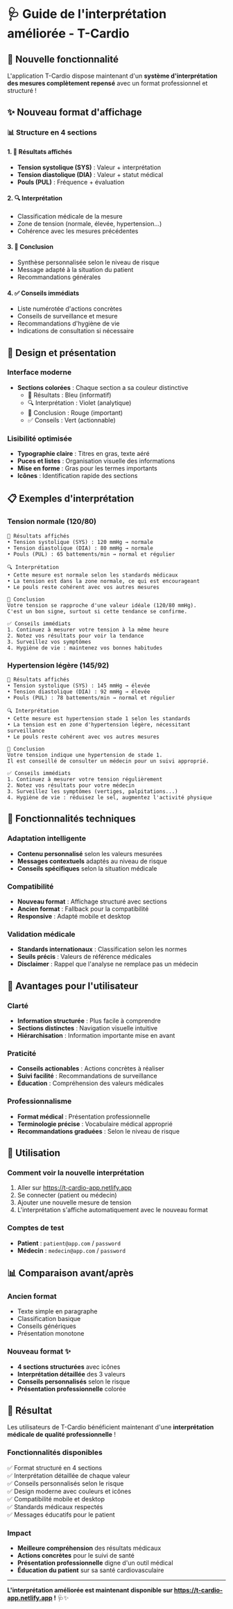 # 🩺 Guide de l'interprétation améliorée - T-Cardio

## 🎯 Nouvelle fonctionnalité

L'application T-Cardio dispose maintenant d'un **système d'interprétation des mesures complètement repensé** avec un format professionnel et structuré !

## ✨ Nouveau format d'affichage

### 📊 Structure en 4 sections

#### 1. **🎯 Résultats affichés**
- **Tension systolique (SYS)** : Valeur + interprétation
- **Tension diastolique (DIA)** : Valeur + statut médical  
- **Pouls (PUL)** : Fréquence + évaluation

#### 2. **🔍 Interprétation**
- Classification médicale de la mesure
- Zone de tension (normale, élevée, hypertension...)
- Cohérence avec les mesures précédentes

#### 3. **📌 Conclusion**
- Synthèse personnalisée selon le niveau de risque
- Message adapté à la situation du patient
- Recommandations générales

#### 4. **✅ Conseils immédiats**
- Liste numérotée d'actions concrètes
- Conseils de surveillance et mesure
- Recommandations d'hygiène de vie
- Indications de consultation si nécessaire

## 🎨 Design et présentation

### Interface moderne
- **Sections colorées** : Chaque section a sa couleur distinctive
  - 🎯 Résultats : Bleu (informatif)
  - 🔍 Interprétation : Violet (analytique)  
  - 📌 Conclusion : Rouge (important)
  - ✅ Conseils : Vert (actionnable)

### Lisibilité optimisée
- **Typographie claire** : Titres en gras, texte aéré
- **Puces et listes** : Organisation visuelle des informations
- **Mise en forme** : Gras pour les termes importants
- **Icônes** : Identification rapide des sections

## 📋 Exemples d'interprétation

### Tension normale (120/80)
```
🎯 Résultats affichés
• Tension systolique (SYS) : 120 mmHg → normale
• Tension diastolique (DIA) : 80 mmHg → normale  
• Pouls (PUL) : 65 battements/min → normal et régulier

🔍 Interprétation
• Cette mesure est normale selon les standards médicaux
• La tension est dans la zone normale, ce qui est encourageant
• Le pouls reste cohérent avec vos autres mesures

📌 Conclusion
Votre tension se rapproche d'une valeur idéale (120/80 mmHg). 
C'est un bon signe, surtout si cette tendance se confirme.

✅ Conseils immédiats
1. Continuez à mesurer votre tension à la même heure
2. Notez vos résultats pour voir la tendance
3. Surveillez vos symptômes
4. Hygiène de vie : maintenez vos bonnes habitudes
```

### Hypertension légère (145/92)
```
🎯 Résultats affichés
• Tension systolique (SYS) : 145 mmHg → élevée
• Tension diastolique (DIA) : 92 mmHg → élevée
• Pouls (PUL) : 78 battements/min → normal et régulier

🔍 Interprétation
• Cette mesure est hypertension stade 1 selon les standards
• La tension est en zone d'hypertension légère, nécessitant surveillance
• Le pouls reste cohérent avec vos autres mesures

📌 Conclusion
Votre tension indique une hypertension de stade 1. 
Il est conseillé de consulter un médecin pour un suivi approprié.

✅ Conseils immédiats
1. Continuez à mesurer votre tension régulièrement
2. Notez vos résultats pour votre médecin
3. Surveillez les symptômes (vertiges, palpitations...)
4. Hygiène de vie : réduisez le sel, augmentez l'activité physique
```

## 🔧 Fonctionnalités techniques

### Adaptation intelligente
- **Contenu personnalisé** selon les valeurs mesurées
- **Messages contextuels** adaptés au niveau de risque
- **Conseils spécifiques** selon la situation médicale

### Compatibilité
- **Nouveau format** : Affichage structuré avec sections
- **Ancien format** : Fallback pour la compatibilité
- **Responsive** : Adapté mobile et desktop

### Validation médicale
- **Standards internationaux** : Classification selon les normes
- **Seuils précis** : Valeurs de référence médicales
- **Disclaimer** : Rappel que l'analyse ne remplace pas un médecin

## 🎯 Avantages pour l'utilisateur

### Clarté
- **Information structurée** : Plus facile à comprendre
- **Sections distinctes** : Navigation visuelle intuitive
- **Hiérarchisation** : Information importante mise en avant

### Praticité
- **Conseils actionables** : Actions concrètes à réaliser
- **Suivi facilité** : Recommandations de surveillance
- **Éducation** : Compréhension des valeurs médicales

### Professionnalisme
- **Format médical** : Présentation professionnelle
- **Terminologie précise** : Vocabulaire médical approprié
- **Recommandations graduées** : Selon le niveau de risque

## 🚀 Utilisation

### Comment voir la nouvelle interprétation
1. Aller sur https://t-cardio-app.netlify.app
2. Se connecter (patient ou médecin)
3. Ajouter une nouvelle mesure de tension
4. L'interprétation s'affiche automatiquement avec le nouveau format

### Comptes de test
- **Patient** : `patient@app.com` / `password`
- **Médecin** : `medecin@app.com` / `password`

## 📊 Comparaison avant/après

### Ancien format
- Texte simple en paragraphe
- Classification basique
- Conseils génériques
- Présentation monotone

### Nouveau format ✨
- **4 sections structurées** avec icônes
- **Interprétation détaillée** des 3 valeurs
- **Conseils personnalisés** selon le risque
- **Présentation professionnelle** colorée

## 🎉 Résultat

Les utilisateurs de T-Cardio bénéficient maintenant d'une **interprétation médicale de qualité professionnelle** !

### Fonctionnalités disponibles
✅ Format structuré en 4 sections  
✅ Interprétation détaillée de chaque valeur  
✅ Conseils personnalisés selon le risque  
✅ Design moderne avec couleurs et icônes  
✅ Compatibilité mobile et desktop  
✅ Standards médicaux respectés  
✅ Messages éducatifs pour le patient  

### Impact
- **Meilleure compréhension** des résultats médicaux
- **Actions concrètes** pour le suivi de santé  
- **Présentation professionnelle** digne d'un outil médical
- **Éducation du patient** sur sa santé cardiovasculaire

---

**L'interprétation améliorée est maintenant disponible sur https://t-cardio-app.netlify.app !** 🩺✨

